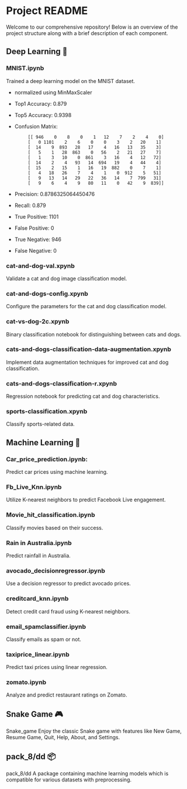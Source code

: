 
# Project README

Welcome to our comprehensive repository! Below is an overview of the project structure along with a brief description of each component.

## Deep Learning 🧠
### MNIST.ipynb
Trained a deep learning model on the MNIST dataset.
  * normalized using MinMaxScaler
  * Top1 Accuracy: 0.879
  * Top5 Accuracy: 0.9398
  * Confusion Matrix:

             [[ 946    0    8    0    1   12    7    2    4    0]
             [   0 1101    2    6    0    0    3    2   20    1]
             [  14    9  893   28   17    4   16   13   35    3]
             [   5    1   28  863    0   56    2   21   27    7]
             [   1    3   10    0  861    3   16    4   12   72]
             [  14    2    4   93   14  694   19    4   44    4]
             [  15    2   15    1   16   19  882    0    7    1]
             [   4   18   26    7    4    1    0  912    5   51]
             [   9   13   14   29   22   36   14    7  799   31]
             [   9    6    4    9   80   11    0   42    9  839]]
    
  * Precision: 0.8786325064450476
  * Recall: 0.879
  * True Positive: 1101
  * False Positive: 0
  * True Negative: 946
  * False Negative: 0
    
### cat-and-dog-val.xpynb
Validate a cat and dog image classification model.
### cat-and-dogs-config.xpynb
Configure the parameters for the cat and dog classification model.
### cat-vs-dog-2c.xpynb
Binary classification notebook for distinguishing between cats and dogs.
### cats-and-dogs-classification-data-augmentation.xpynb
Implement data augmentation techniques for improved cat and dog classification.
### cats-and-dogs-classification-r.xpynb
Regression notebook for predicting cat and dog characteristics.
### sports-classification.xpynb
Classify sports-related data.

## Machine Learning 🤖

### Car_price_prediction.ipynb:
Predict car prices using machine learning.
### Fb_Live_Knn.ipynb
Utilize K-nearest neighbors to predict Facebook Live engagement.
### Movie_hit_classification.ipynb
Classify movies based on their success.
### Rain in Australia.ipynb
Predict rainfall in Australia.
### avocado_decisionregressor.ipynb
Use a decision regressor to predict avocado prices.
### creditcard_knn.ipynb
Detect credit card fraud using K-nearest neighbors.
### email_spamclassifier.ipynb
Classify emails as spam or not.
### taxiprice_linear.ipynb
Predict taxi prices using linear regression.
### zomato.ipynb
Analyze and predict restaurant ratings on Zomato.

## Snake Game 🎮

Snake_game
Enjoy the classic Snake game with features like New Game, Resume Game, Quit, Help, About, and Settings.

## pack_8/dd 📦

pack_8/dd
A package containing machine learning models which is compatible for various datasets with preprocessing.

